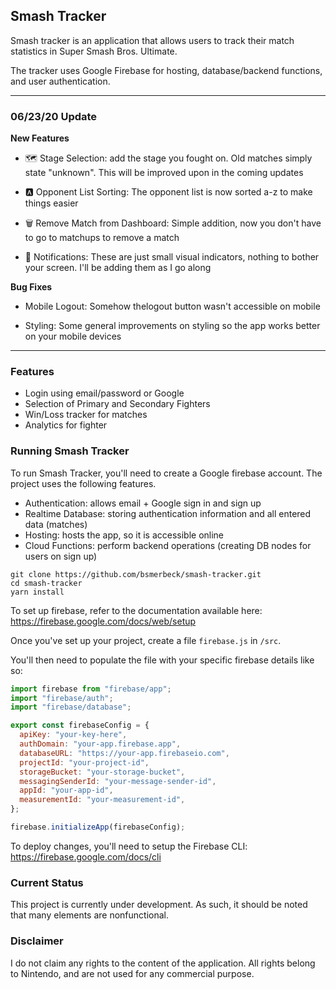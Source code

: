 ## Smash Tracker

Smash tracker is an application that allows users to track their match statistics in Super Smash Bros. Ultimate.

The tracker uses Google Firebase for hosting, database/backend functions, and user authentication.

---
### 06/23/20 Update
**New Features**

 - 🗺 Stage Selection: add the stage you fought on. Old matches simply state "unknown". This will be improved upon in the coming updates

 - 🅰️ Opponent List Sorting: The opponent list is now sorted a-z to make things easier

 - 🗑 Remove Match from Dashboard: Simple addition, now you don't have to go to matchups to remove a match

 - 🎉 Notifications: These are just small visual indicators, nothing to bother your screen. I'll be adding them as I go along

**Bug Fixes**

 - Mobile Logout: Somehow thelogout button wasn't accessible on mobile

 - Styling: Some general improvements on styling so the app works better on your mobile devices

---

### Features

- Login using email/password or Google
- Selection of Primary and Secondary Fighters
- Win/Loss tracker for matches
- Analytics for fighter

### Running Smash Tracker

To run Smash Tracker, you'll need to create a Google firebase account. The project uses the following features.

- Authentication: allows email + Google sign in and sign up
- Realtime Database: storing authentication information and all entered data (matches)
- Hosting: hosts the app, so it is accessible online
- Cloud Functions: perform backend operations (creating DB nodes for users on sign up)

```
git clone https://github.com/bsmerbeck/smash-tracker.git
cd smash-tracker
yarn install
```

To set up firebase, refer to the documentation available here: https://firebase.google.com/docs/web/setup

Once you've set up your project, create a file `firebase.js` in `/src`.

You'll then need to populate the file with your specific firebase details like so:

```jsx
import firebase from "firebase/app";
import "firebase/auth";
import "firebase/database";

export const firebaseConfig = {
  apiKey: "your-key-here",
  authDomain: "your-app.firebase.app",
  databaseURL: "https://your-app.firebaseio.com",
  projectId: "your-project-id",
  storageBucket: "your-storage-bucket",
  messagingSenderId: "your-message-sender-id",
  appId: "your-app-id",
  measurementId: "your-measurement-id",
};

firebase.initializeApp(firebaseConfig);
```

To deploy changes, you'll need to setup the Firebase CLI: https://firebase.google.com/docs/cli

### Current Status

This project is currently under development. As such, it should be noted that many elements are nonfunctional.

### Disclaimer

I do not claim any rights to the content of the application. All rights belong to Nintendo, and are not used for any commercial purpose.
